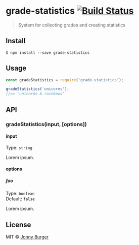 # grade-statistics [![Build Status](https://travis-ci.org/JonnyBurger/grade-statistics.svg?branch=master)](https://travis-ci.org/JonnyBurger/grade-statistics)

> System for collecting grades and creating statistics


## Install

```
$ npm install --save grade-statistics
```


## Usage

```js
const gradeStatistics = require('grade-statistics');

gradeStatistics('unicorns');
//=> 'unicorns & rainbows'
```


## API

### gradeStatistics(input, [options])

#### input

Type: `string`

Lorem ipsum.

#### options

##### foo

Type: `boolean`<br>
Default: `false`

Lorem ipsum.


## License

MIT © [Jonny Burger](http://jonny.io)
